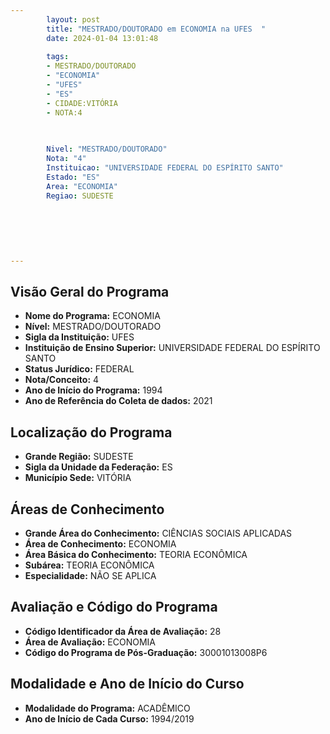 ```yaml
---
        layout: post
        title: "MESTRADO/DOUTORADO em ECONOMIA na UFES  "
        date: 2024-01-04 13:01:48
     
        tags:
        - MESTRADO/DOUTORADO
        - "ECONOMIA"
        - "UFES"
        - "ES"
        - CIDADE:VITÓRIA
        - NOTA:4
        
       

        Nivel: "MESTRADO/DOUTORADO"
        Nota: "4"
        Instituicao: "UNIVERSIDADE FEDERAL DO ESPÍRITO SANTO"
        Estado: "ES"
        Area: "ECONOMIA"
        Regiao: SUDESTE
        
        
        
        
        
        
---
```

## Visão Geral do Programa
- **Nome do Programa:** ECONOMIA
- **Nível:** MESTRADO/DOUTORADO
- **Sigla da Instituição:** UFES
- **Instituição de Ensino Superior:** UNIVERSIDADE FEDERAL DO ESPÍRITO SANTO
- **Status Jurídico:** FEDERAL
- **Nota/Conceito:** 4
- **Ano de Início do Programa:** 1994
- **Ano de Referência do Coleta de dados:** 2021

## Localização do Programa
- **Grande Região:** SUDESTE
- **Sigla da Unidade da Federação:** ES
- **Município Sede:** VITÓRIA

## Áreas de Conhecimento
- **Grande Área do Conhecimento:** CIÊNCIAS SOCIAIS APLICADAS
- **Área de Conhecimento:** ECONOMIA
- **Área Básica do Conhecimento:** TEORIA ECONÔMICA
- **Subárea:** TEORIA ECONÔMICA
- **Especialidade:** NÃO SE APLICA

## Avaliação e Código do Programa
- **Código Identificador da Área de Avaliação:** 28
- **Área de Avaliação:** ECONOMIA
- **Código do Programa de Pós-Graduação:** 30001013008P6


## Modalidade e Ano de Início do Curso
- **Modalidade do Programa:** ACADÊMICO
- **Ano de Início de Cada Curso:** 1994/2019
